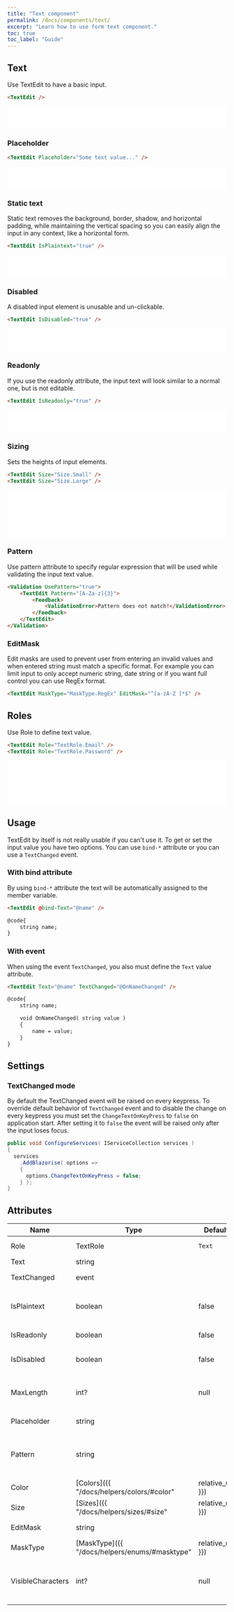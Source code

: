```yaml
---
title: "Text component"
permalink: /docs/components/text/
excerpt: "Learn how to use form text component."
toc: true
toc_label: "Guide"
---
```




## Text

Use TextEdit to have a basic input.

```html
<TextEdit />
```

<iframe src="/examples/forms/text-basic/" frameborder="0" scrolling="no" style="width:100%;height:50px;"></iframe>

### Placeholder

```html
<TextEdit Placeholder="Some text value..." />
```

<iframe src="/examples/forms/text-placeholder/" frameborder="0" scrolling="no" style="width:100%;height:50px;"></iframe>

### Static text

Static text removes the background, border, shadow, and horizontal padding, while maintaining the vertical spacing so you can easily align the input in any context, like a horizontal form.

```html
<TextEdit IsPlaintext="true" />
```

<iframe src="/examples/forms/text-plain/" frameborder="0" scrolling="no" style="width:100%;height:50px;"></iframe>

### Disabled

A disabled input element is unusable and un-clickable.

```html
<TextEdit IsDisabled="true" />
```

<iframe src="/examples/forms/text-disabled/" frameborder="0" scrolling="no" style="width:100%;height:50px;"></iframe>

### Readonly

If you use the readonly attribute, the input text will look similar to a normal one, but is not editable.

```html
<TextEdit IsReadonly="true" />
```

<iframe src="/examples/forms/text-readonly/" frameborder="0" scrolling="no" style="width:100%;height:50px;"></iframe>

### Sizing

Sets the heights of input elements.

```html
<TextEdit Size="Size.Small" />
<TextEdit Size="Size.Large" />
```

<iframe src="/examples/forms/text-sizing/" frameborder="0" scrolling="no" style="width:100%;height:107px;"></iframe>

### Pattern

Use pattern attribute to specify regular expression that will be used while validating the input text value.

```html
<Validation UsePattern="true">
    <TextEdit Pattern="[A-Za-z]{3}">
        <Feedback>
            <ValidationError>Pattern does not match!</ValidationError>
        </Feedback>
    </TextEdit>
</Validation>
```

### EditMask

Edit masks are used to prevent user from entering an invalid values and when entered string must match a specific format. For example you can limit input to only accept numeric string, date string or if you want full control you can use RegEx format.

```html
<TextEdit MaskType="MaskType.RegEx" EditMask="^[a-zA-Z ]*$" />
```

## Roles

Use Role to define text value.

```html
<TextEdit Role="TextRole.Email" />
<TextEdit Role="TextRole.Password" />
```

<iframe src="/examples/forms/text-roles/" frameborder="0" scrolling="no" style="width:100%;height:100px;"></iframe>

## Usage

TextEdit by itself is not really usable if you can't use it. To get or set the input value you have two options. You can use `bind-*` attribute or you can use a `TextChanged` event.

### With bind attribute

By using `bind-*` attribute the text will be automatically assigned to the member variable.

```html
<TextEdit @bind-Text="@name" />

@code{
    string name;
}
```

### With event

When using the event `TextChanged`, you also must define the `Text` value attribute.

```html
<TextEdit Text="@name" TextChanged="@OnNameChanged" />

@code{
    string name;

    void OnNameChanged( string value )
    {
        name = value;
    }
}
```

## Settings

### TextChanged mode

By default the TextChanged event will be raised on every keypress. To override default behavior of `TextChanged` event and to disable the change on every keypress you must set the `ChangeTextOnKeyPress` to `false` on application start. After setting it to `false` the event will be raised only after the input loses focus.

```cs
public void ConfigureServices( IServiceCollection services )
{
  services
    .AddBlazorise( options =>
    {
      options.ChangeTextOnKeyPress = false;
    } );
}
```

## Attributes

| Name              | Type                                                                | Default | Description                                                                                          |
|-------------------|---------------------------------------------------------------------|---------|------------------------------------------------------------------------------------------------------|
| Role              | TextRole                                                            | `Text`  | The role of the input text.                                                                          |
| Text              | string                                                              |         | Input value.                                                                                         |
| TextChanged       | event                                                               |         | Occurs after text has changed.                                                                       |
| IsPlaintext       | boolean                                                             | false   | Remove the default form field styling and preserve the correct margin and padding.                   |
| IsReadonly        | boolean                                                             | false   | Prevents modification of the input’s value.                                                          |
| IsDisabled        | boolean                                                             | false   | Prevents user interactions and make it appear lighter.                                               |
| MaxLength         | int?                                                                | null    | Specifies the maximum number of characters allowed in the input element.                             |
| Placeholder       | string                                                              |         | Sets the placeholder for the empty text.                                                             |
| Pattern           | string                                                              |         | Specifies a regular expression that the input element's value is checked against on form validation. |
| Color             | [Colors]({{ "/docs/helpers/colors/#color" | relative_url }})        | `None`  | Component visual or contextual style variants.                                                       |
| Size              | [Sizes]({{ "/docs/helpers/sizes/#size" | relative_url }})           | `None`  | Component size variations.                                                                           |
| EditMask          | string                                                              |         | A string representing a edit mask expression.                                                        |
| MaskType          | [MaskType]({{ "/docs/helpers/enums/#masktype" | relative_url }})    | `None`  | Specify the mask type used by the editor.                                                            |
| VisibleCharacters | int?                                                                |  null   | Specifies the visible width, in characters, of an <input> element.                                   |